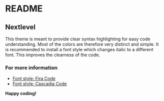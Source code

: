 # README

## Nextlevel

This theme is meant to provide clear syntax highlighting for easy code understanding.
Most of the colors are therefore very distinct and simple.
It is recommended to install a font style which changes italic to a different font. This improves
the clearness of the code.

### For more information

- [Font style: Fira Code](https://github.com/tonsky/FiraCode/wiki/VS-Code-Instructions)
- [Font style: Cascadia Code](https://github.com/microsoft/cascadia-code/releases)

**Happy coding!**
